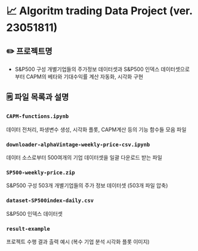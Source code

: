 # 📈 Algoritm trading Data Project (ver. 23051811)

## ✏️ 프로젝트명
- S&P500 구성 개별기업들의 주가정보 데이터셋과 S&P500 인덱스 데이터셋으로부터 CAPM의 베타와 기대수익률 계산 자동화, 시각화 구현

## 🗒 파일 목록과 설명 
### `CAPM-functions.ipynb` 
  데이터 전처리, 파생변수 생성, 시각화 플롯, CAPM계산 등의 기능 함수들 모음 파일
### `downloader-alphaVintage-weekly-price-csv.ipynb` 
  데이터 소스로부터 500여개의 기업 데이터셋을 일괄 다운로드 받는 파일
### `SP500-weekly-price.zip`
  S&P500 구성 503개 개별기업들의 주가 정보 데이터셋 (503개 파일 압축)
### `dataset-SP500index-daily.csv`
  S&P500 인덱스 데이터셋
### `result-example`
  프로젝트 수행 결과 출력 예시 (복수 기업 분석 시각화 플롯 이미지) 
